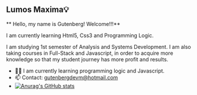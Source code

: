 ## Lumos Maxima💡
** Hello, my name is Gutenberg! Welcome!!!**

I am currently learning Html5, Css3 and Programming Logic.

I am studying 1st semester of Analysis and Systems Development. I am also taking courses in Full-Stack and Javascript, in order to acquire more knowledge so that my student journey has more profit and results.  

- 👨‍💻 I am currently learning programming logic and Javascript.
- 📫 Contact: gutenbergdevm@hotmail.com
- [![Anurag's GitHub stats](https://github-readme-stats.vercel.app/api?username=GutenbergDev)](https://github.com/GutenbergDev/github-readme-stats)
